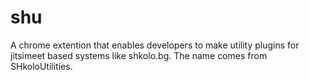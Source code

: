 # shu
A chrome extention that enables developers to make utility plugins for jitsimeet based systems like shkolo.bg. The name comes from SHkoloUtilities.

